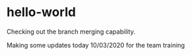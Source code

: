 # hello-world

Checking out the branch merging capability.

Making some updates today 10/03/2020 for the team training

